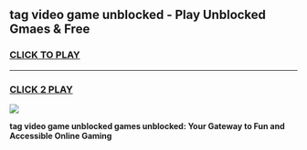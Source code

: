 
## tag video game unblocked - Play Unblocked Gmaes & Free
<h3>
<a href="https://news.freeplayer.one?title=tag_video_game_unblocked&ref=23F">CLICK TO PLAY</a></h3>
<hr>

<h3>
<a href="https://news.freeplayer.one?title=tag_video_game_unblocked&ref=23F">CLICK 2 PLAY</a>
  
</h3>

<a href="https://news.freeplayer.one?title=tag_video_game_unblocked&ref=23F/"><img src="https://clearcache.store/games.png"></a>


**tag video game unblocked games unblocked: Your Gateway to Fun and Accessible Online Gaming**
